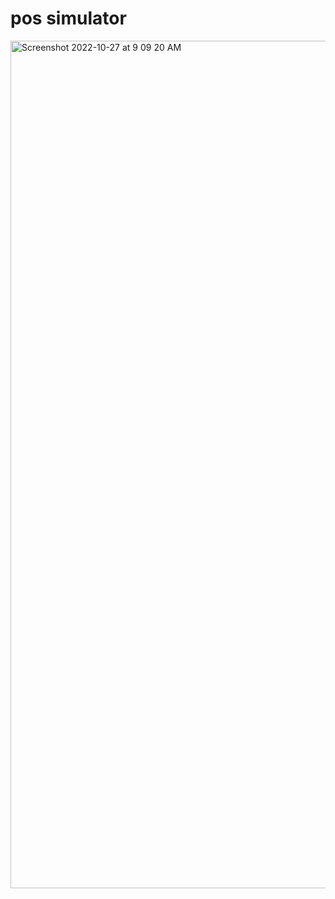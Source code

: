 # pos simulator 

<img width="1356" alt="Screenshot 2022-10-27 at 9 09 20 AM" src="https://user-images.githubusercontent.com/54174687/198186017-bd0c37f7-8a88-47fb-a01e-d3ae972689c3.png">

